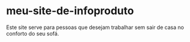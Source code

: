 # meu-site-de-infoproduto
Este site serve para pessoas que desejam trabalhar sem sair de casa no conforto do seu sofá.
